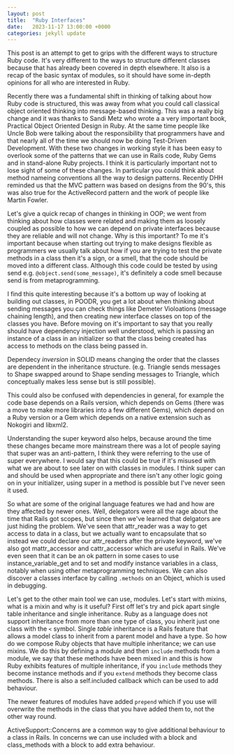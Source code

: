 ```yaml
---
layout: post
title:  "Ruby Interfaces"
date:   2023-11-17 13:00:00 +0000
categories: jekyll update
---
```


This post is an attempt to get to grips with the different ways to structure Ruby code. It's very different to the ways to structure different classes because that has already been covered in depth elsewhere. It also is a recap of the basic syntax of modules, so it should have some in-depth opinions for all who are interested in Ruby.

Recently there was a fundamental shift in thinking of talking about how Ruby code is structured, this was away from what you could call classical object oriented thinking into message-based thinking. This was a really big change and it was thanks to Sandi Metz who wrote a a very important book, Practical Object Oriented Design in Ruby. At the same time people like Uncle Bob were talking about the responsibility that programmers have and that nearly all of the time we should now be doing Test-Driven Development. With these two changes in working style it has been easy to overlook some of the patterns that we can use in Rails code, Ruby Gems and in stand-alone Ruby projects. I think it is particularly important not to lose sight of some of these changes. In particular you could think about method nameing conventions all the way to design patterns. Recently DHH reminded us that the MVC pattern was based on designs from the 90's, this was also true for the ActiveRecord pattern and the work of people like Martin Fowler.

Let's give a quick recap of changes in thinking in OOP; we went from thinking about how classes were related and making them as loosely coupled as possible to how we can depend on private interfaces because they are reliable and will not change. Why is this important? To me it's important because when starting out trying to make designs flexible as programmers we usually talk about how if you are trying to test the private methods in a class then it's a sign, or a smell, that the code should be moved into a different class. Although this code could be tested by using send e.g. `@object.send(some_message)`, it's definitely a code smell because send is from metaprogramming.

I find this quite interesting because it's a bottom up way of looking at building out classes, in POODR, you get a lot about when thinking about sending messages you can check things like Demeter Violoations (message chaining length), and then creating new interface classes on top of the classes you have. Before moving on it's important to say that you really should have dependency injection well understood, which is passing an instance of a class in an initializer so that the class being created has access to methods on the class being passed in.

Dependecy *inversion* in SOLID means changing the order that the classes are dependent in the inheritance structure. (e.g. Triangle sends messages to Shape swapped around to Shape sending messages to Triangle, which conceptually makes less sense but is still possible).

This could also be confused with dependencies in general, for example the code base depends on a Rails version, which depends on Gems (there was a move to make more libraries into a few different Gems), which depend on a Ruby version or a Gem which depends on a native extension such as Nokogiri and libxml2.

Understanding the super keyword also helps, because around the time these changes became more mainstream there was a lot of people saying that super was an anti-pattern, I think they were referring to the use of super everywhere. I would say that this could be true if it's misused with what we are about to see later on with classes in modules. I think super can and should be used when appropriate and there isn't any other logic going on in your initializer, using super in a method is possible but I've never seen it used.

So what are some of the original language features we had and how are they affected by newer ones. Well, delegators were all the rage about the time that Rails got scopes, but since then we've learned that delgators are just hiding the problem. We've seen that attr_reader was a way to get access to data in a class, but we actually want to encapsulate that so instead we could declare our attr_readers after the private keyword, we've also got mattr_accessor and cattr_accessor which are useful in Rails. We've even seen that it can be an ok pattern in some cases to use instance_variable_get and to set and modify instance variables in a class, notably when using other metaprogramming techniques. We can also discover a classes interface by calling `.methods` on an Object, which is used in debugging.

Let's get to the other main tool we can use, modules. Let's start with mixins, what is a mixin and why is it useful? First off let's try and pick apart single table inheritance and single inheritance. Ruby as a language does not support inheritance from more than one type of class, you inherit just one class with the `<` symbol. Single *table* inheritance is a Rails feature that allows a model class to inherit from a parent model and have a type. So how do we compose Ruby objects that have multiple inheritance; we can use mixins. We do this by defining a module and then `include` methods from a module, we say that these methods have been mixed in and this is how Ruby exhibits features of multiple inheritance, if you `include` methods they become instance methods and if you `extend` methods they become class methods. There is also a self.included callback which can be used to add behaviour.

The newer features of modules have added `prepend` which if you use will overwrite the methods in the class that you have added them to, not the other way round.

ActiveSupport::Concerns are a common way to give additional behaviour to a class in Rails. In concerns we can use included with a block and class_methods with a block to add extra behaviour.